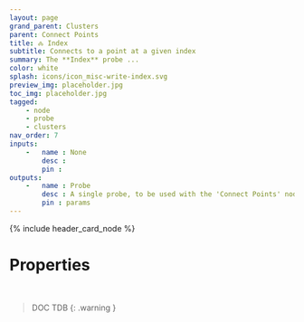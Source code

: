 ```yaml
---
layout: page
grand_parent: Clusters
parent: Connect Points
title: 🝆 Index
subtitle: Connects to a point at a given index
summary: The **Index** probe ...
color: white
splash: icons/icon_misc-write-index.svg
preview_img: placeholder.jpg
toc_img: placeholder.jpg
tagged: 
    - node
    - probe
    - clusters
nav_order: 7
inputs:
    -   name : None
        desc : 
        pin : 
outputs:
    -   name : Probe
        desc : A single probe, to be used with the 'Connect Points' node
        pin : params
---
```


{% include header_card_node %}

# Properties
<br>

> DOC TDB
{: .warning }